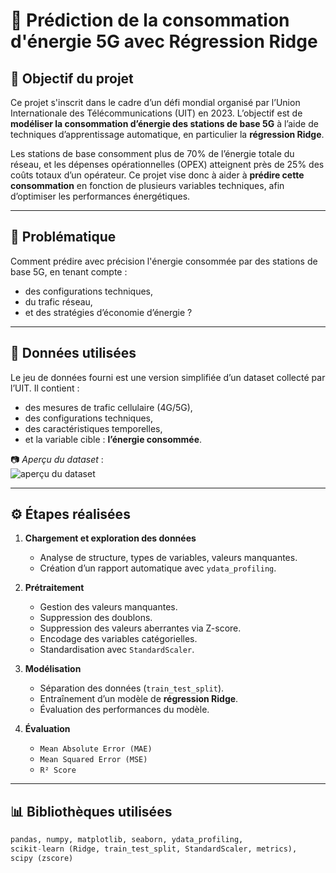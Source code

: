 # 📡 Prédiction de la consommation d'énergie 5G avec Régression Ridge

## 🎯 Objectif du projet

Ce projet s'inscrit dans le cadre d’un défi mondial organisé par l’Union Internationale des Télécommunications (UIT) en 2023. L’objectif est de **modéliser la consommation d’énergie des stations de base 5G** à l’aide de techniques d’apprentissage automatique, en particulier la **régression Ridge**.

Les stations de base consomment plus de 70% de l’énergie totale du réseau, et les dépenses opérationnelles (OPEX) atteignent près de 25% des coûts totaux d’un opérateur. Ce projet vise donc à aider à **prédire cette consommation** en fonction de plusieurs variables techniques, afin d’optimiser les performances énergétiques.

---

## 🧠 Problématique

Comment prédire avec précision l'énergie consommée par des stations de base 5G, en tenant compte :
- des configurations techniques,
- du trafic réseau,
- et des stratégies d’économie d’énergie ?

---

## 🧾 Données utilisées

Le jeu de données fourni est une version simplifiée d’un dataset collecté par l’UIT. Il contient :
- des mesures de trafic cellulaire (4G/5G),
- des configurations techniques,
- des caractéristiques temporelles,
- et la variable cible : **l’énergie consommée**.

📷 *Aperçu du dataset* :  
![aperçu du dataset](https://i.imgur.com/Agu9zeP.jpg)

---

## ⚙️ Étapes réalisées

1. **Chargement et exploration des données**
   - Analyse de structure, types de variables, valeurs manquantes.
   - Création d’un rapport automatique avec `ydata_profiling`.

2. **Prétraitement**
   - Gestion des valeurs manquantes.
   - Suppression des doublons.
   - Suppression des valeurs aberrantes via Z-score.
   - Encodage des variables catégorielles.
   - Standardisation avec `StandardScaler`.

3. **Modélisation**
   - Séparation des données (`train_test_split`).
   - Entraînement d’un modèle de **régression Ridge**.
   - Évaluation des performances du modèle.

4. **Évaluation**
   - `Mean Absolute Error (MAE)`
   - `Mean Squared Error (MSE)`
   - `R² Score`

---

## 📊 Bibliothèques utilisées

```python
pandas, numpy, matplotlib, seaborn, ydata_profiling,
scikit-learn (Ridge, train_test_split, StandardScaler, metrics),
scipy (zscore)
